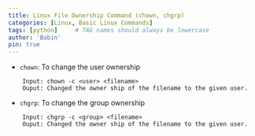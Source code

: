 ```yaml
---
title: Linux File Ownership Command (chown, chgrp)
categories: [Linux, Basic Linux Commands]
tags: [python]     # TAG names should always be lowercase
author: 'Babin'
pin: true
---
```

- `chown`: To change the user ownership

```
    Input: chown -c <user> <filename>
    Ouput: Changed the owner ship of the filename to the given user.
```

- `chgrp`: To change the group ownership
  
```
    Input: chgrp -c <group> <filename>
    Ouput: Changed the owner ship of the filename to the given user.
```
